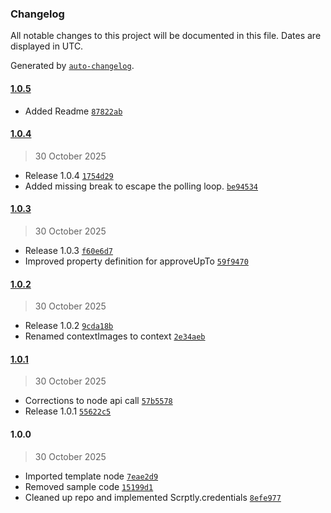 ### Changelog

All notable changes to this project will be documented in this file. Dates are displayed in UTC.

Generated by [`auto-changelog`](https://github.com/CookPete/auto-changelog).

#### [1.0.5](https://github.com/ybouane/n8n-nodes-scrptly/compare/1.0.4...1.0.5)

- Added Readme [`87822ab`](https://github.com/ybouane/n8n-nodes-scrptly/commit/87822ab3d0b869321fbe283544615578fec9572c)

#### [1.0.4](https://github.com/ybouane/n8n-nodes-scrptly/compare/1.0.3...1.0.4)

> 30 October 2025

- Release 1.0.4 [`1754d29`](https://github.com/ybouane/n8n-nodes-scrptly/commit/1754d29d0489587c909287ed0efa766314609be9)
- Added missing break to escape the polling loop. [`be94534`](https://github.com/ybouane/n8n-nodes-scrptly/commit/be94534f59ac44c0b97188767d595973f1ddb9ee)

#### [1.0.3](https://github.com/ybouane/n8n-nodes-scrptly/compare/1.0.2...1.0.3)

> 30 October 2025

- Release 1.0.3 [`f60e6d7`](https://github.com/ybouane/n8n-nodes-scrptly/commit/f60e6d7c6d2a186e7447c386e00152d4f248de60)
- Improved property definition for approveUpTo [`59f9470`](https://github.com/ybouane/n8n-nodes-scrptly/commit/59f947050eccac9203ca6fce05ad82829d99020b)

#### [1.0.2](https://github.com/ybouane/n8n-nodes-scrptly/compare/1.0.1...1.0.2)

> 30 October 2025

- Release 1.0.2 [`9cda18b`](https://github.com/ybouane/n8n-nodes-scrptly/commit/9cda18b2366fb2f654c4b8885262b4bc8f8a3ca8)
- Renamed contextImages to context [`2e34aeb`](https://github.com/ybouane/n8n-nodes-scrptly/commit/2e34aebd9488167a734809d62fac8faa0d385553)

#### [1.0.1](https://github.com/ybouane/n8n-nodes-scrptly/compare/1.0.0...1.0.1)

> 30 October 2025

- Corrections to node api call [`57b5578`](https://github.com/ybouane/n8n-nodes-scrptly/commit/57b5578eca09327c74e61f81356a71f209373fbb)
- Release 1.0.1 [`55622c5`](https://github.com/ybouane/n8n-nodes-scrptly/commit/55622c5a982e7f17836c1d208e56d8fc607eb7cd)

#### 1.0.0

> 30 October 2025

- Imported template node [`7eae2d9`](https://github.com/ybouane/n8n-nodes-scrptly/commit/7eae2d93acf8785512c33b57cf38a82245f1c6c1)
- Removed sample code [`15199d1`](https://github.com/ybouane/n8n-nodes-scrptly/commit/15199d1f555621d1fc2b34e202e7102c44d17013)
- Cleaned up repo and implemented Scrptly.credentials [`8efe977`](https://github.com/ybouane/n8n-nodes-scrptly/commit/8efe97735b3a5116e3d19f51e91fd3b2344274ce)
